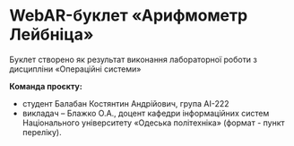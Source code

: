 # WebAR-буклет «Арифмометр Лейбніца»
Буклет створено як результат виконання лабораторної роботи з дисципліни «Операційні системи» 

**Команда проєкту:**
- студент Балабан Костянтин Андрійович, група АІ-222
- викладач – Блажко О.А., доцент кафедри інформаційних систем Національного
університету «Одеська політехніка» (формат - пункт переліку).
